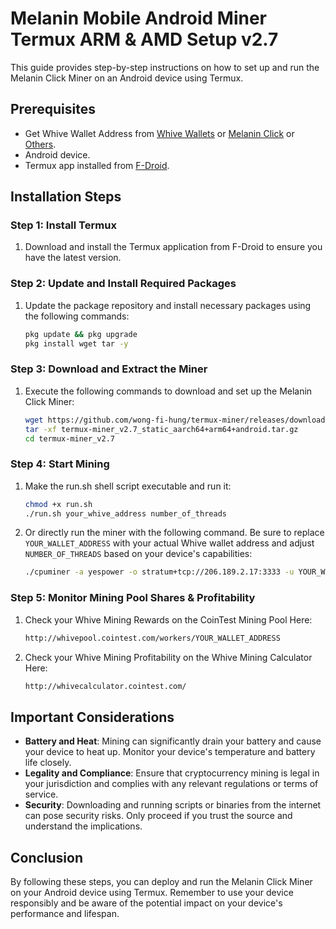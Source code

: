 # Melanin Mobile Android Miner Termux ARM & AMD Setup v2.7

This guide provides step-by-step instructions on how to set up and run the Melanin Click Miner on an Android device using Termux.

## Prerequisites
- Get Whive Wallet Address from [Whive Wallets](https://whiveio.gitbook.io/the-whive-protocol/downloads) or [Melanin Click](https://melanin.click) or [Others](https://whiveio.gitbook.io/the-whive-protocol/other-wallets).
- Android device.
- Termux app installed from [F-Droid](https://f-droid.org/).

## Installation Steps

### Step 1: Install Termux

1. Download and install the Termux application from F-Droid to ensure you have the latest version.

### Step 2: Update and Install Required Packages

1. Update the package repository and install necessary packages using the following commands:

    ```bash
    pkg update && pkg upgrade
    pkg install wget tar -y
    ```

### Step 3: Download and Extract the Miner

1. Execute the following commands to download and set up the Melanin Click Miner:

    ```bash
    wget https://github.com/wong-fi-hung/termux-miner/releases/download/v2.7/termux-miner_v2.7_static_aarch64+arm64+android.tar.gz
    tar -xf termux-miner_v2.7_static_aarch64+arm64+android.tar.gz
    cd termux-miner_v2.7
    ```

### Step 4: Start Mining
1. Make the run.sh shell script executable and run it:
     ```bash
    chmod +x run.sh
    ./run.sh your_whive_address number_of_threads
    ```

2. Or directly run the miner with the following command. Be sure to replace `YOUR_WALLET_ADDRESS` with your actual Whive wallet address and adjust `NUMBER_OF_THREADS` based on your device's capabilities:

    ```bash
    ./cpuminer -a yespower -o stratum+tcp://206.189.2.17:3333 -u YOUR_WALLET_ADDRESS -p c=WHIVE -t NUMBER_OF_THREADS
    ```
### Step 5: Monitor Mining Pool Shares & Profitability
1. Check your Whive Mining Rewards on the CoinTest Mining Pool Here:
     ```bash
    http://whivepool.cointest.com/workers/YOUR_WALLET_ADDRESS
    ```

2. Check your Whive Mining Profitability on the Whive Mining Calculator Here:
     ```bash
    http://whivecalculator.cointest.com/
    ```

## Important Considerations

- **Battery and Heat**: Mining can significantly drain your battery and cause your device to heat up. Monitor your device's temperature and battery life closely.
- **Legality and Compliance**: Ensure that cryptocurrency mining is legal in your jurisdiction and complies with any relevant regulations or terms of service.
- **Security**: Downloading and running scripts or binaries from the internet can pose security risks. Only proceed if you trust the source and understand the implications.

## Conclusion

By following these steps, you can deploy and run the Melanin Click Miner on your Android device using Termux. Remember to use your device responsibly and be aware of the potential impact on your device's performance and lifespan.